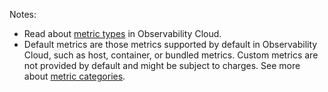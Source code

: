 Notes:

- Read about [metric types](https://docs.splunk.com/Observability/metrics-and-metadata/metric-types.html#nav-Metric-types) in Observability Cloud.
- Default metrics are those metrics supported by default in Observability Cloud, such as host, container, or bundled metrics. Custom metrics are not provided by default and might be subject to charges. See more about [metric categories](https://docs.splunk.com/Observability/metrics-and-metadata/metrics.html#metric-category).
